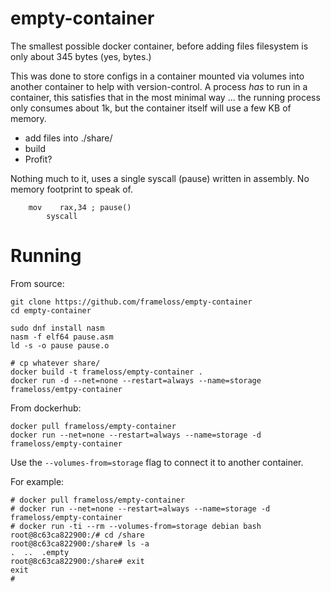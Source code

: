 # empty-container
The smallest possible docker container, before adding files filesystem is only about 345 bytes (yes, bytes.)

This was done to store configs in a container mounted via volumes into another container to help with version-control. A process *has* to run in a container, this satisfies that in the most minimal way ... the running process only consumes about 1k, but the container itself will use a few KB of memory.

 - add files into ./share/
 - build
 - Profit?

Nothing much to it, uses a single syscall (pause) written in assembly. No memory footprint to speak of.

```
    mov    rax,34 ; pause()
        syscall
```

Running
======

From source:

```
git clone https://github.com/frameloss/empty-container
cd empty-container

sudo dnf install nasm
nasm -f elf64 pause.asm
ld -s -o pause pause.o

# cp whatever share/
docker build -t frameloss/empty-container .
docker run -d --net=none --restart=always --name=storage frameloss/emtpy-container
```

From dockerhub:

```
docker pull frameloss/empty-container
docker run --net=none --restart=always --name=storage -d frameloss/empty-container
```

Use the `--volumes-from=storage` flag to connect it to another container.

For example:

```
# docker pull frameloss/empty-container
# docker run --net=none --restart=always --name=storage -d frameloss/empty-container
# docker run -ti --rm --volumes-from=storage debian bash
root@8c63ca822900:/# cd /share
root@8c63ca822900:/share# ls -a
.  ..  .empty
root@8c63ca822900:/share# exit
exit
#
```
